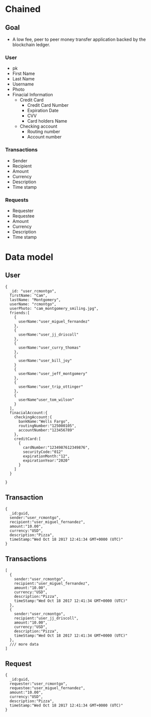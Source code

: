 # Chained

## Goal
- A low fee, peer to peer money transfer application backed by the blockchain ledger.

### User
- pk
- First Name
- Last Name
- Username
- Photo
- Finacial Information
  - Credit Card 
    - Credit Card Number
    - Expiration Date
    - CVV
    - Card holders Name
  - Checking account
    - Routing number
    - Account number

### Transactions
- Sender
- Recipient
- Amount
- Currency
- Description 
- Time stamp

### Requests 
- Requester
- Requestee
- Amount
- Currency
- Description 
- Time stamp

# Data model

## User

```
{
  _id: "user_rcmontgo",
  firstName: "Cam",
  lastName: "Montgomery",
  userName: "rcmontgo",
  userPhoto: "cam_montgomery_smiling.jpg",
  friends:[
    {
      userName:"user_miguel_fernandez"
    },
    {
      userName:"user_jj_driscoll"
    },
    {
      userName:"user_curry_thomas"
    },
    {
      userName:"user_bill_joy"
    }
    {
      userName:"user_jeff_montgomery"
    },
    {
      userName:"user_trip_ottinger"
    },
    {
      userName"user_tom_wilson"
    }
  ],
  finacialAccount:{
    checkingAccount:{
      bankName:"Wells Fargo",
      routingNumber:"125000105",
      accountNumber:"123456789"
    },
    creditCard:[
      {
        cardNumber:"1234987612349876",
        securityCode:"012"
        expirationMonth:"12",
        expirationYear:"2020"
      }
    ]
  }

}
```

## Transaction

```
{
  _id:guid,
  sender:"user_rcmontgo",
  recipient:"user_miguel_fernandez",
  amount:"10.00",
  currency:"USD",
  description:"Pizza",
  timeStamp:"Wed Oct 18 2017 12:41:34 GMT+0000 (UTC)"
}

```
## Transactions
```
[ 
  {
    sender:"user_rcmontgo",
    recipient:"user_miguel_fernandez",
    amount:"10.00",
    currency:"USD",
    description:"Pizza",
    timeStamp:"Wed Oct 18 2017 12:41:34 GMT+0000 (UTC)"
  },
  {
    sender:"user_rcmontgo",
    recipient:"user_jj_driscoll",
    amount:"10.00",
    currency:"USD",
    description:"Pizza",
    timeStamp:"Wed Oct 18 2017 12:41:34 GMT+0000 (UTC)"
  },
  /// more data
]
```

## Request

```
{
  _id:guid,
  requester:"user_rcmontgo",
  requestee:"user_miguel_fernandez",
  amount:"10.00",
  currency:"USD",
  description:"Pizza",
  timeStamp:"Wed Oct 18 2017 12:41:34 GMT+0000 (UTC)"
}

```